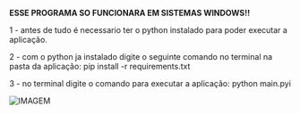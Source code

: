 <strong>ESSE PROGRAMA SO FUNCIONARA EM SISTEMAS WINDOWS!!</strong>

1 - antes de tudo é necessario ter o python instalado para poder executar a aplicação.

2 - com o python ja instalado digite o seguinte comando no terminal na pasta da aplicação:
    pip install -r requirements.txt

3 - no terminal digite o comando para executar a aplicação:
    python main.pyi

![IMAGEM](https://raw.githubusercontent.com/WalterSilva5/youtubeMusicDownloader/master/sistema.jpg)